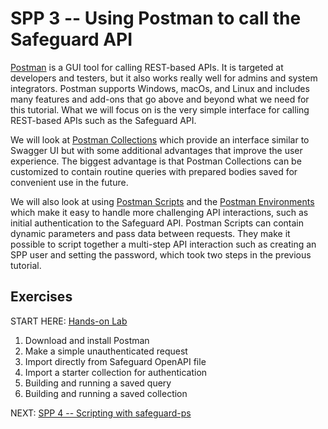 # SPP 3 -- Using Postman to call the Safeguard API

[Postman](https://www.getpostman.com/) is a GUI tool for calling REST-based
APIs. It is targeted at developers and testers, but it also works really well
for admins and system integrators. Postman supports Windows, macOs, and Linux
and includes many features and add-ons that go above and beyond what we need
for this tutorial. What we will focus on is the very simple interface for
calling REST-based APIs such as the Safeguard API.

We will look at
[Postman Collections](https://learning.getpostman.com/docs/postman/collections/intro_to_collections/)
which provide an interface similar to Swagger UI but with some additional
advantages that improve the user experience. The biggest advantage is that
Postman Collections can be customized to contain routine queries with prepared
bodies saved for convenient use in the future.

We will also look at using
[Postman Scripts](https://learning.getpostman.com/docs/postman/scripts/intro_to_scripts/)
and the
[Postman Environments](https://learning.getpostman.com/docs/postman/environments_and_globals/intro_to_environments_and_globals/)
which make it easy to handle more challenging API interactions, such as
initial authentication to the Safeguard API. Postman Scripts can contain
dynamic parameters and pass data between requests. They make it possible to
script together a multi-step API interaction such as creating an SPP user and
setting the password, which took two steps in the previous tutorial.

## Exercises

START HERE: [Hands-on Lab](postman-hol.md)

1. Download and install Postman
2. Make a simple unauthenticated request
3. Import directly from Safeguard OpenAPI file
4. Import a starter collection for authentication
5. Building and running a saved query
6. Building and running a saved collection

NEXT: [SPP 4 -- Scripting with safeguard-ps](../spp4-safeguard-ps)